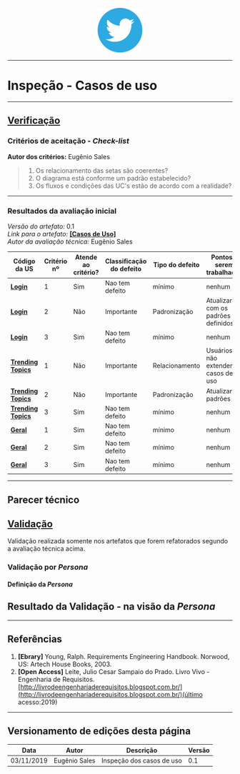 <span style="margin-left: 40%;">![Twitter Logo](../images/twitter-logo-100px.png)</span>

---

# Inspeção - Casos de uso

---

## <a href="#">**Verificação**</a>

### Critérios de aceitação - _Check-list_

**Autor dos critérios:** Eugênio Sales</br>

> 1. Os relacionamento das setas são coerentes?
> 2. O diagrama está conforme um padrão estabelecido?
> 3. Os fluxos e condições das UC's estão de acordo com a realidade?

---

### Resultados da avaliação inicial

_Versão do artefato:_ 0.1 </br>
_Link para o artefato:_ <a href="../../modelagem/use_cases_specifications/">**[Casos de Uso]**</a> </br>
_Autor da avaliação técnica:_ Eugênio Sales</br>

| Código da US                                                          | Critério nº | Atende ao critério? | Classificação do defeito | Tipo do defeito | Pontos a serem trabalhados                         |
| --------------------------------------------------------------------- | ----------- | ------------------- | ------------------------ | --------------- | -------------------------------------------------- |
| <a href="../../modelagem/use_cases_specifications/login">**Login**</a>     | 1           | Sim                 | Nao tem defeito          | mínimo          | nenhum                                             |
| <a href="../../modelagem/use_cases_specifications/login">**Login**</a>     | 2           | Não                 | Importante               | Padronização    | Atualizar com os padrões definidos                 |
| <a href="../../modelagem//use_cases_specifications/login">**Login**</a>      | 3           | Sim                 | Nao tem defeito          | mínimo          | nenhum                                             |
| <a href="../../modelagem/use_cases_specifications/trending_topics">**Trending Topics**</a> | 1           | Não                 | Importante          | Relacionamento          | Usuários não extendem casos de uso                                             |
| <a href="../../modelagem/use_cases_specifications/trending_topics">**Trending Topics**</a> | 2           | Não                 | Importante          | Padronização          | Atualizar padrões                                             |
| <a href="../../modelagem/use_cases_specifications/trending_topics">**Trending Topics**</a> | 3           | Sim                 | Nao tem defeito          | mínimo          | nenhum                                             |
| <a href="../../modelagem/use_cases_specifications/user_case_geral">**Geral**</a> | 1           | Sim                 | Nao tem defeito               | mínimo     | nenhum                 |
| <a href="../../modelagem/use_cases_specifications/user_case_geral">**Geral**</a> | 2           | Sim                 | Nao tem defeito          | mínimo          | nenhum                                             |
| <a href="../../modelagem/use_cases_specifications/user_case_geral">**Geral**</a> | 3           | Sim                 | Nao tem defeito          | mínimo          | nenhum                                             |

---

## **Parecer técnico**

## <a href="#">**Validação**</a>
Validação realizada somente nos artefatos que forem refatorados segundo a avaliação técnica acima.
### Validação por _Persona_

#### Definição da _Persona_


## Resultado da Validação - na visão da _Persona_

---

## Referências

1. **[Ebrary]** Young, Ralph. Requirements Engineering Handbook. Norwood, US:
   Artech House Books, 2003.
2. **[Open Access]** Leite, Julio Cesar Sampaio do Prado. Livro Vivo - Engenharia de
   Requisitos. [http://livrodeengenhariaderequisitos.blogspot.com.br/](http://livrodeengenhariaderequisitos.blogspot.com.br/)(último acesso:2019)

---

## Versionamento de edições desta página

| Data       | Autor            | Descrição         | Versão |
| ---------- | ---------------- | ----------------- | ------ |
| 03/11/2019 | Eugênio Sales | Inspeção dos casos de uso | 0.1    |
